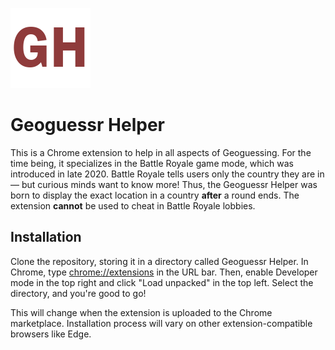 ![Geoguessr Helper Icon](images/icon128.png)
# Geoguessr Helper
 This is a Chrome extension to help in all aspects of Geoguessing.
 For the time being, it specializes in the Battle Royale game mode, which was introduced in late 2020.
 Battle Royale tells users only the country they are in — but curious minds want to know more! 
 Thus, the Geoguessr Helper was born to display the exact location in a country **after** a round ends.
 The extension **cannot** be used to cheat in Battle Royale lobbies.

 ## Installation
 Clone the repository, storing it in a directory called Geoguessr Helper.
 In Chrome, type [chrome://extensions](chrome://extensions) in the URL bar. 
 Then, enable Developer mode in the top right and click "Load unpacked" in the top left.
 Select the directory, and you're good to go!

 This will change when the extension is uploaded to the Chrome marketplace.
 Installation process will vary on other extension-compatible browsers like Edge.

